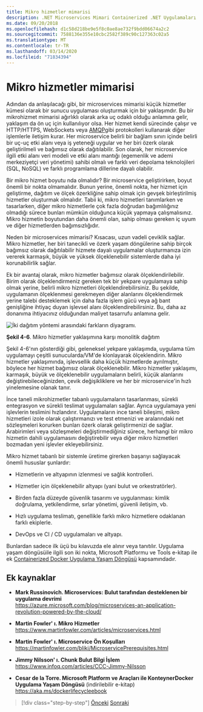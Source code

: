 ```yaml
---
title: Mikro hizmetler mimarisi
description: .NET Microservices Mimari Containerized .NET Uygulamaları için | Microservices mimarisinin 30.000 feet görünümü.
ms.date: 09/20/2018
ms.openlocfilehash: d1c58d218be9e5f8c0ae8ae732f9bdd06674a2c2
ms.sourcegitcommit: 7588136e355e10cbc2582f389c90c127363c02a5
ms.translationtype: MT
ms.contentlocale: tr-TR
ms.lasthandoff: 03/14/2020
ms.locfileid: "71834394"
---
```

# <a name="microservices-architecture"></a>Mikro hizmetler mimarisi

Adından da anlaşılacağı gibi, bir microservices mimarisi küçük hizmetler kümesi olarak bir sunucu uygulaması oluşturmak için bir yaklaşımdır. Bu bir mikrohizmet mimarisi ağırlıklı olarak arka uç odaklı olduğu anlamına gelir, yaklaşım da ön uç için kullanılıyor olsa. Her hizmet kendi sürecinde çalışır ve HTTP/HTTPS, WebSockets veya [AMQP](https://en.wikipedia.org/wiki/Advanced_Message_Queuing_Protocol)gibi protokolleri kullanarak diğer işlemlerle iletişim kurar. Her microservice belirli bir bağlam sınırı içinde belirli bir uç-uç etki alanı veya iş yeteneği uygular ve her biri özerk olarak geliştirilmeli ve bağımsız olarak dağıtılabilir. Son olarak, her microservice ilgili etki alanı veri modeli ve etki alanı mantığı (egemenlik ve ademi merkeziyetçi veri yönetimi) sahibi olmalı ve farklı veri depolama teknolojileri (SQL, NoSQL) ve farklı programlama dillerine dayalı olabilir.

Bir mikro hizmet boyutu nda olmalıdır? Bir microservice geliştirirken, boyut önemli bir nokta olmamalıdır. Bunun yerine, önemli nokta, her hizmet için geliştirme, dağıtım ve ölçek özerkliğine sahip olmak için gevşek birleştirilmiş hizmetler oluşturmak olmalıdır. Tabii ki, mikro hizmetleri tanımlarken ve tasarlarken, diğer mikro hizmetlerle çok fazla doğrudan bağımlılığınız olmadığı sürece bunları mümkün olduğunca küçük yapmaya çalışmalısınız. Mikro hizmetin boyutundan daha önemli olan, sahip olması gereken iç uyum ve diğer hizmetlerden bağımsızlığıdır.

Neden bir microservices mimarisi? Kısacası, uzun vadeli çeviklik sağlar. Mikro hizmetler, her biri tanecikli ve özerk yaşam döngülerine sahip birçok bağımsız olarak dağıtılabilir hizmete dayalı uygulamalar oluşturmanıza izin vererek karmaşık, büyük ve yüksek ölçeklenebilir sistemlerde daha iyi korunabilirlik sağlar.

Ek bir avantaj olarak, mikro hizmetler bağımsız olarak ölçeklendirilebilir. Birim olarak ölçeklendirmeniz gereken tek bir yekpare uygulamaya sahip olmak yerine, belirli mikro hizmetleri ölçeklendirebilirsiniz. Bu şekilde, uygulamanın ölçeklenmesi gerekmeyen diğer alanlarını ölçeklendirmek yerine talebi desteklemek için daha fazla işlem gücü veya ağ bant genişliğine ihtiyaç duyan işlevsel alanı ölçeklendirebilirsiniz. Bu, daha az donanıma ihtiyacınız olduğundan maliyet tasarrufu anlamına gelir.

![İki dağıtım yöntemi arasındaki farkların diyagramı.](./media/microservices-architecture/monolith-deployment-vs-microservice-approach.png)

**Şekil 4-6**. Mikro hizmetler yaklaşımına karşı monolitik dağıtım

Şekil 4-6'nın gösterdiği gibi, geleneksel yekpare yaklaşımda, uygulama tüm uygulamayı çeşitli sunucularda/VM'de klonlayarak ölçeklendirin. Mikro hizmetler yaklaşımında, işlevsellik daha küçük hizmetlerde ayrılmıştır, böylece her hizmet bağımsız olarak ölçeklenebilir. Mikro hizmetler yaklaşımı, karmaşık, büyük ve ölçeklenebilir uygulamaların belirli, küçük alanlarını değiştirebileceğinizden, çevik değişikliklere ve her bir microservice'in hızlı yinelemesine olanak tanır.

İnce taneli mikrohizmetler tabanlı uygulamaların tasarlanması, sürekli entegrasyon ve sürekli teslimat uygulamaları sağlar. Ayrıca uygulamaya yeni işlevlerin teslimini hızlandırır. Uygulamaların ince taneli bileşimi, mikro hizmetleri izole olarak çalıştırmanızı ve test etmenizi ve aralarındaki net sözleşmeleri korurken bunları özerk olarak geliştirmenizi de sağlar. Arabirimleri veya sözleşmeleri değiştirmediğiniz sürece, herhangi bir mikro hizmetin dahili uygulamasını değiştirebilir veya diğer mikro hizmetleri bozmadan yeni işlevler ekleyebilirsiniz.

Mikro hizmet tabanlı bir sistemle üretime girerken başarıyı sağlayacak önemli hususlar şunlardır:

- Hizmetlerin ve altyapının izlenmesi ve sağlık kontrolleri.

- Hizmetler için ölçeklenebilir altyapı (yani bulut ve orkestratörler).

- Birden fazla düzeyde güvenlik tasarımı ve uygulanması: kimlik doğrulama, yetkilendirme, sırlar yönetimi, güvenli iletişim, vb.

- Hızlı uygulama teslimatı, genellikle farklı mikro hizmetlere odaklanan farklı ekiplerle.

- DevOps ve CI / CD uygulamaları ve altyapı.

Bunlardan sadece ilk üçü bu kılavuzda ele alınır veya tanıtılır. Uygulama yaşam döngüsüile ilgili son iki nokta, Microsoft Platformu ve Tools e-kitap ile ek [Containerized Docker Uygulama Yaşam Döngüsü](https://aka.ms/dockerlifecycleebook) kapsamındadır.

## <a name="additional-resources"></a>Ek kaynaklar

- **Mark Russinovich. Microservices: Bulut tarafından desteklenen bir uygulama devrimi** \
  <https://azure.microsoft.com/blog/microservices-an-application-revolution-powered-by-the-cloud/>

- **Martin Fowler' ı. Mikro Hizmetler** \
  <https://www.martinfowler.com/articles/microservices.html>

- **Martin Fowler' ı. Microservice Ön Koşulları** \
  <https://martinfowler.com/bliki/MicroservicePrerequisites.html>

- **Jimmy Nilsson' ı. Chunk Bulut Bilgi İşlem** \
  <https://www.infoq.com/articles/CCC-Jimmy-Nilsson>

- **Cesar de la Torre. Microsoft Platform ve Araçları ile KonteynerDocker Uygulama Yaşam Döngüsü** (indirilebilir e-kitap) \
  <https://aka.ms/dockerlifecycleebook>

>[!div class="step-by-step"]
>[Önceki](service-oriented-architecture.md)
>[Sonraki](data-sovereignty-per-microservice.md)
